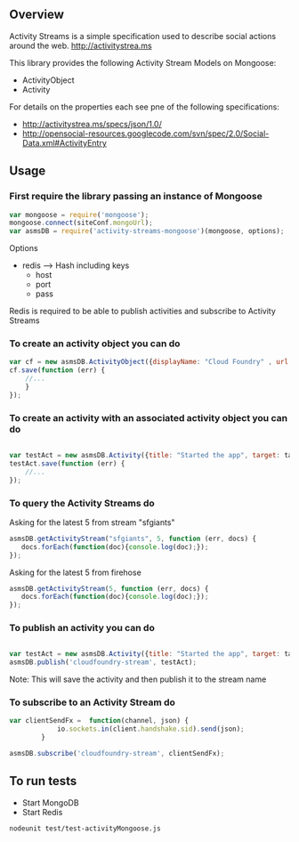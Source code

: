 ## Overview

Activity Streams is a simple specification used to describe social actions around the web. http://activitystrea.ms

This library provides the following Activity Stream Models on Mongoose:

* ActivityObject
* Activity

For details on the properties each see pne of the following specifications:

* http://activitystrea.ms/specs/json/1.0/
* http://opensocial-resources.googlecode.com/svn/spec/2.0/Social-Data.xml#ActivityEntry


## Usage

### First require the library passing an instance of Mongoose

```javascript
var mongoose = require('mongoose');
mongoose.connect(siteConf.mongoUrl);
var asmsDB = require('activity-streams-mongoose')(mongoose, options);
```

Options

* redis --> Hash including keys
    * host
    * port
    * pass

Redis is required to be able to publish activities and subscribe to Activity Streams

### To create an activity object you can do

```javascript
var cf = new asmsDB.ActivityObject({displayName: "Cloud Foundry" , url: "http://www.cloudfoundry.com"});
cf.save(function (err) {
    //...
    }
});

```

### To create an activity with an associated activity object you can do

```javascript

var testAct = new asmsDB.Activity({title: "Started the app", target: target._id});
testAct.save(function (err) {
    //...
});

```


### To query the Activity Streams do

Asking for the latest 5 from stream "sfgiants"

```javascript
asmsDB.getActivityStream("sfgiants", 5, function (err, docs) {
   docs.forEach(function(doc){console.log(doc);});
});

```

Asking for the latest 5 from firehose

```javascript
asmsDB.getActivityStream(5, function (err, docs) {
   docs.forEach(function(doc){console.log(doc);});
});

```

### To publish an activity you can do

```javascript

var testAct = new asmsDB.Activity({title: "Started the app", target: target._id});
asmsDB.publish('cloudfoundry-stream', testAct);

```

Note: This will save the activity and then publish it to the stream name


### To subscribe to an Activity Stream do

```javascript
var clientSendFx =  function(channel, json) {
            io.sockets.in(client.handshake.sid).send(json);
        }

asmsDB.subscribe('cloudfoundry-stream', clientSendFx);
```

## To run tests

- Start MongoDB
- Start Redis

``` bash
nodeunit test/test-activityMongoose.js
```